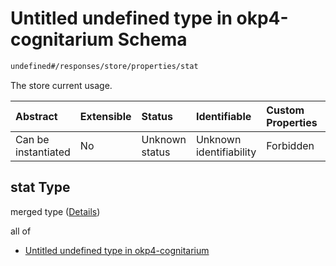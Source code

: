 # Untitled undefined type in okp4-cognitarium Schema

```txt
undefined#/responses/store/properties/stat
```

The store current usage.

| Abstract            | Extensible | Status         | Identifiable            | Custom Properties | Additional Properties | Access Restrictions | Defined In                                                                     |
| :------------------ | :--------- | :------------- | :---------------------- | :---------------- | :-------------------- | :------------------ | :----------------------------------------------------------------------------- |
| Can be instantiated | No         | Unknown status | Unknown identifiability | Forbidden         | Allowed               | none                | [okp4-cognitarium.json\*](schema/okp4-cognitarium.json "open original schema") |

## stat Type

merged type ([Details](okp4-cognitarium-responses-storeresponse-properties-stat.md))

all of

*   [Untitled undefined type in okp4-cognitarium](okp4-cognitarium-responses-storeresponse-properties-stat-allof-0.md "check type definition")
